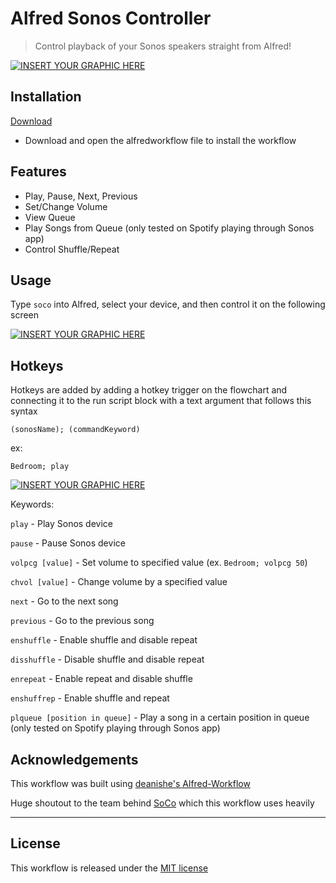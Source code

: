# Alfred Sonos Controller

> Control playback of your Sonos speakers straight from Alfred!

[![INSERT YOUR GRAPHIC HERE](https://i.imgur.com/wi4oZ5z.jpg)]()

## Installation

<a href="https://github.com/karimkaylani/alfred-sonoscontroller/releases/latest/download/sonoscontroller.alfredworkflow" target="_blank">Download</a>

- Download and open the alfredworkflow file to install the workflow

## Features 

- Play, Pause, Next, Previous
- Set/Change Volume
- View Queue
- Play Songs from Queue (only tested on Spotify playing through Sonos app)
- Control Shuffle/Repeat

## Usage

Type <code>soco</code> into Alfred, select your device, and then control it on the following screen

[![INSERT YOUR GRAPHIC HERE](http://g.recordit.co/8Ra9jgv2ea.gif)]()


## Hotkeys

Hotkeys are added by adding a hotkey trigger on the flowchart and connecting it to the run script block with a text argument that follows this syntax

<code>(sonosName); (commandKeyword)</code>

ex:

<code>Bedroom; play</code>

[![INSERT YOUR GRAPHIC HERE](https://i.imgur.com/Rtz8TmR.jpg)]()

 Keywords:

<code>play</code> - Play Sonos device

<code>pause</code> - Pause Sonos device

<code>volpcg [value]</code> - Set volume to specified value (ex. <code>Bedroom; volpcg 50</code>)

<code>chvol [value]</code> - Change volume by a specified value

<code>next</code> - Go to the next song

<code>previous</code> - Go to the previous song

<code>enshuffle</code> - Enable shuffle and disable repeat

<code>disshuffle</code> - Disable shuffle and disable repeat

<code>enrepeat</code> - Enable repeat and disable shuffle

<code>enshuffrep</code> - Enable shuffle and repeat

<code>plqueue [position in queue]</code> - Play a song in a certain position in queue (only tested on Spotify playing through Sonos app)

## Acknowledgements

This workflow was built using [deanishe's Alfred-Workflow](http://www.deanishe.net/alfred-workflow/)

Huge shoutout to the team behind [SoCo](http://python-soco.com/) which this workflow uses heavily

---

## License
This workflow is released under the [MIT license](http://opensource.org/licenses/mit-license.php)
